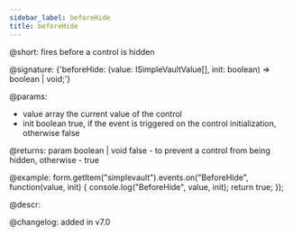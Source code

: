 ```yaml
---
sidebar_label: beforeHide
title: beforeHide
---          
```


@short: fires before a control is hidden
 
@signature: {'beforeHide: (value: ISimpleVaultValue[], init: boolean) => boolean | void;'}

@params:
- value     array     the current value of the control
- init      boolean     true, if the event is triggered on the control initialization, otherwise false

@returns:
param   boolean | void     false - to prevent a control from being hidden, otherwise - true

@example:
form.getItem("simplevault").events.on("BeforeHide", function(value, init) {
    console.log("BeforeHide", value, init);
    return true;
});

@descr:

@changelog: added in v7.0
